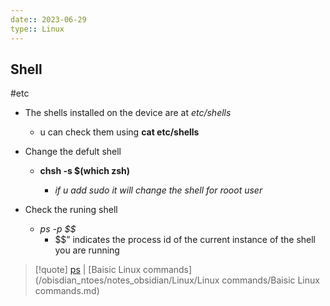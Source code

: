 ```yaml
---
date:: 2023-06-29
type:: Linux
---
```

## Shell 
#etc 
- The shells installed on the device are at *etc/shells*
	- u can check them using **cat etc/shells**

- Change the defult shell 
	- **chsh -s $(which zsh)**

	  - *if u add sudo it will change the shell for rooot user*

- Check the runing shell
	- *ps -p $$*
		- $$” indicates the process id of the current instance of the shell you are running


>[!quote]  [ps](/obisdian_ntoes/notes_obsidian/Linux/commands/ps.md) | [Baisic Linux commands](/obisdian_ntoes/notes_obsidian/Linux/Linux commands/Baisic Linux commands.md)
